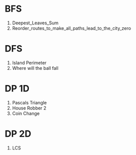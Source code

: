 # BFS
1. Deepest_Leaves_Sum
2. Reorder_routes_to_make_all_paths_lead_to_the_city_zero

# DFS
1. Island Perimeter
2. Where will the ball fall

# DP 1D
1. Pascals Triangle
2. House Robber 2
3. Coin Change

# DP 2D
1. LCS